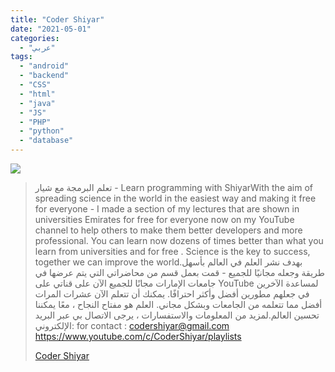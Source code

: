 ```yaml
---
title: "Coder Shiyar"
date: "2021-05-01"
categories:
  - "عربي"
tags:
  - "android"
  - "backend"
  - "CSS"
  - "html"
  - "java"
  - "JS"
  - "PHP"
  - "python"
  - "database"
---
```


![](https://yt3.ggpht.com/ytc/AAUvwnjuGnWUdA6K5_7XF9AlXt9fUZMGbj7BD4rCtLiQ=s176-c-k-c0x00ffffff-no-rj)

> تعلم البرمجة مع شيار - Learn programming with ShiyarWith the aim of spreading science in the world in the easiest way and making it free for everyone - I made a section of my lectures that are shown in universities Emirates for free for everyone now on my YouTube channel to help others to make them better developers and more professional. You can learn now dozens of times better than what you learn from universities and for free . Science is the key to success, together we can improve the world.بهدف نشر العلم في العالم بأسهل طريقة وجعله مجانيًا للجميع - قمت بعمل قسم من محاضراتي التي يتم عرضها في جامعات الإمارات مجانًا للجميع الآن على قناتي على YouTube لمساعدة الآخرين في جعلهم مطورين أفضل وأكثر احترافًا. يمكنك أن تتعلم الآن عشرات المرات أفضل مما تتعلمه من الجامعات وبشكل مجاني. العلم هو مفتاح النجاح ، معًا يمكننا تحسين العالم.لمزيد من المعلومات والاستفسارات ، يرجى الاتصال بي عبر البريد الإلكتروني: for contact : codershiyar@gmail.com https://www.youtube.com/c/CoderShiyar/playlists
>
> [Coder Shiyar](https://www.youtube.com/c/CoderShiyar/playlists)
